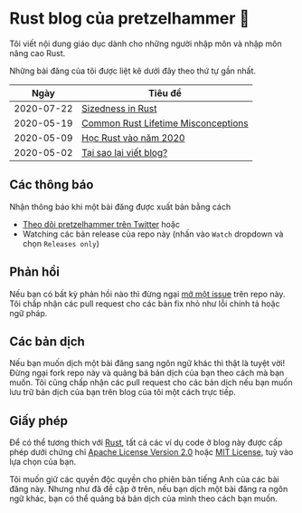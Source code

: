 # Rust blog của pretzelhammer 🦀

Tôi viết nội dung giáo dục dành cho những người nhập môn và nhập môn nâng cao Rust.

Những bài đăng của tôi được liệt kê dưới đây theo thứ tự gần nhất.

| Ngày | Tiêu đề |
|-|-|
| 2020-07-22 | [Sizedness in Rust](./posts/sizedness-in-rust.md) |
| 2020-05-19 | [Common Rust Lifetime Misconceptions](./posts/common-rust-lifetime-misconceptions.md) |
| 2020-05-09 | [Học Rust vào năm 2020](./posts/vi/learning-rust-in-2020.md) |
| 2020-05-02 | [Tại sao lại viết blog?](./posts/vi/why-blog.md) |

## Các thông báo

Nhận thông báo khi một bài đăng được xuất bản bằng cách
- [Theo dõi pretzelhammer trên Twitter](https://twitter.com/pretzelhammer) hoặc
- Watching các bản release của repo này (nhấn vào `Watch` dropdown và chọn `Releases only`)

## Phản hồi

Nếu bạn có bất kỳ phản hồi nào thì đừng ngại [mở một issue](https://github.com/pretzelhammer/rust-blog/issues/new) trên repo này. Tôi chấp nhận các pull request cho các bản fix nhỏ như lỗi chính tả hoặc ngữ pháp.

## Các bản dịch

Nếu bạn muốn dịch một bài đăng sang ngôn ngữ khác thì thật là tuyệt vời! Đừng ngại fork repo này và quảng bá bản dịch của bạn theo cách mà bạn muốn. Tôi cũng chấp nhận các pull request cho các bản dịch nếu bạn muốn lưu trữ bản dịch của bạn trên blog của tôi một cách trực tiếp.

## Giấy phép

Để có thể tương thích với [Rust](https://github.com/rust-lang/rust), tất cả các ví dụ code ở blog này được cấp phép dưới chứng chỉ [Apache License Version 2.0](./license-apache) hoặc [MIT License](./license-mit), tuỳ vào lựa chọn của bạn.

Tôi muốn giữ các quyền độc quyền cho phiên bản tiếng Anh của các bài đăng này. Nhưng như đã đề cập ở trên, nếu bạn dịch một bài đăng ra ngôn ngữ khác, bạn có thể quảng bá bản dịch của mình theo cách bạn muốn.

